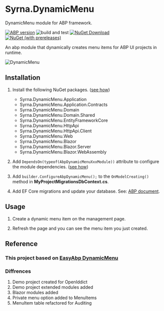 # Syrna.DynamicMenu
DynamicMenu module for ABP framework.

[![ABP version](https://img.shields.io/badge/dynamic/xml?style=flat-square&color=yellow&label=abp&query=%2F%2FProject%2FPropertyGroup%2FVoloAbpPackageVersion&url=https%3A%2F%2Fraw.githubusercontent.com%2FDolunay%2FSyrna.DynamicMenu%2Fmaster%2FDirectory.Packages.props)](https://abp.io)
![build and test](https://img.shields.io/github/actions/workflow/status/dolunay/Syrna.DynamicMenu/publish.yml?branch=master&style=flat-square)
[![NuGet Download](https://img.shields.io/nuget/dt/Syrna.DynamicMenu.Application.svg?style=flat-square)](https://www.nuget.org/packages/Syrna.DynamicMenu.Application)
[![NuGet (with prereleases)](https://img.shields.io/nuget/vpre/Syrna.DynamicMenu.Application.svg?style=flat-square)](https://www.nuget.org/packages/Syrna.DynamicMenu.Application) 

An abp module that dynamically creates menu items for ABP UI projects in runtime.

![DynamicMenu](https://github.com/user-attachments/assets/96dd349c-3e29-41f5-8a45-00f6c6cb3ddb)

## Installation

1. Install the following NuGet packages. ([see how](https://github.com/Dolunay/SyrnaAbpGuide/blob/master/docs/How-To.md#add-nuget-packages))

    * Syrna.DynamicMenu.Application
    * Syrna.DynamicMenu.Application.Contracts
    * Syrna.DynamicMenu.Domain
    * Syrna.DynamicMenu.Domain.Shared
    * Syrna.DynamicMenu.EntityFrameworkCore
    * Syrna.DynamicMenu.HttpApi
    * Syrna.DynamicMenu.HttpApi.Client
    * Syrna.DynamicMenu.Web
    * Syrna.DynamicMenu.Blazor
    * Syrna.DynamicMenu.Blazor.Server
    * Syrna.DynamicMenu.Blazor.WebAssembly

1. Add `DependsOn(typeof(AbpDynamicMenuXxxModule))` attribute to configure the module dependencies. ([see how](https://github.com/Dolunay/SyrnaAbpGuide/blob/master/docs/How-To.md#add-module-dependencies))

1. Add `builder.ConfigureAbpDynamicMenu();` to the `OnModelCreating()` method in **MyProjectMigrationsDbContext.cs**.

1. Add EF Core migrations and update your database. See: [ABP document](https://docs.abp.io/en/abp/latest/Tutorials/Part-1?UI=MVC&DB=EF#add-database-migration).

## Usage

1. Create a dynamic menu item on the management page.

2. Refresh the page and you can see the menu item you just created.

## Reference

### This project based on [EasyAbp DynamicMenu](https://github.com/EasyAbp/Abp.DynamicMenu)

### Diffrences

1. Demo project created for OpenIddict
2. Demo project extended modules added
2. Blazor modules added
3. Private menu option added to MenuItems
4. MenuItem table refactored for Auditing
